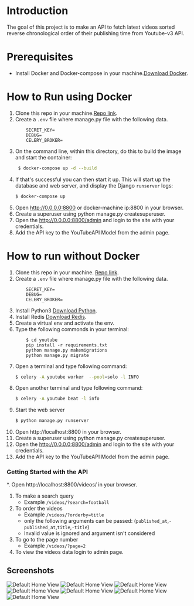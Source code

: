 # Introduction

The goal of this project is to make an API to fetch latest videos sorted reverse chronological order of their publishing time from Youtube-v3 API.

# Prerequisites 
* Install Docker and Docker-compose in your machine.[Download Docker](https://docs.docker.com/get-docker/).

# How to Run using Docker 
1. Clone this repo in your machine.[Repo link](https://github.com/dheerajram13/fambackend).
2. Create a `.env` file where manage.py file with the following data. 
    ```
        SECRET_KEY=
        DEBUG=
        CELERY_BROKER=
    ```
3. On the command line, within this directory, do this to build the image and
   start the container:
   ```sh
    $ docker-compose up -d --build
    ```
4. If that's successful you can then start it up. This will start up the database and web server, and  display the Django `runserver` logs:
    ```sh
    $ docker-compose up
    ```
5. Open http://0.0.0.0:8800 or docker-machine ip:8800 in your browser.
6. Create a superuser using python manage.py createsuperuser.
7. Open the http://0.0.0.0:8800/admin and login to the site with your credentials.
8. Add the API key to the YouTubeAPI Model from the admin page.

# How to run without Docker 
1.  Clone this repo in your machine. [Repo link](https://github.com/dheerajram13/fambackend).
2. Create a `.env` file where manage.py file with the following data. 
    ```
        SECRET_KEY=
        DEBUG=
        CELERY_BROKER=
    ```
3. Install Python3 [Download Python](https://www.python.org/downloads/).
4. Install Redis [Download Redis](https://redis.io/download).
5. Create a virtual env and activate the env. 
6. Type the following commonds in your terminal:
    ```
        $ cd youtube
        pip install -r requirements.txt
        python manage.py makemigrations
        python manage.py migrate
    ```
7. Open a terminal and type following command:
    ```sh
    $ celery -A youtube worker  --pool=solo -l INFO
    ```
8. Open another terminal and type following command:
    ```sh
    $ celery -A youtube beat -l info
    ```
9. Start the web server 
    ```sh
    $ python manage.py runserver
    ```
10. Open http://localhost:8800 in your browser.
11. Create a superuser using python manage.py createsuperuser.
12. Open the http://0.0.0.0:8800/admin and login to the site with your credentials.
13. Add the API key to the YouTubeAPI Model from the admin page.

### Getting Started with the API 
*. Open http://localhost:8800/videos/ in your browser.
1. To make a search query
    * Example `/videos/?search=football`
2. To order the videos   
    * Example `/videos/?orderby=title`
    * only the following arguments can be passed:
    (`published_at`,`-published_at`,`title`,`-title`)
    * Invalid value is ignored and argument isn't considered
3. To go to the page number
    * Example `/videos/?page=2`
4. To view the videos data login to admin page. 

## Screenshots
![Default Home View](__screenshots/3.PNG?raw=true "Docker ")
![Default Home View](__screenshots/1.PNG?raw=true "Celery Worker in a seperate terminal without docker")
![Default Home View](__screenshots/2.PNG?raw=true "Celery beat in a seperate terminal without docker")
![Default Home View](__screenshots/4.PNG?raw=true "Search query")
![Default Home View](__screenshots/5.PNG?raw=true "Videos Orderby")
![Default Home View](__screenshots/6.PNG?raw=true "Page number ")
![Default Home View](__screenshots/7.PNG?raw=true "Admin View")
